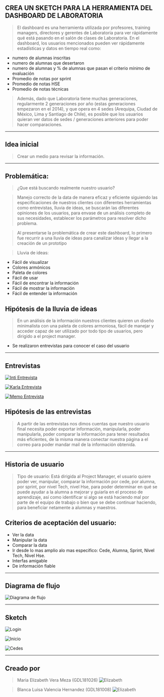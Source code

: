 ## CREA UN SKETCH PARA LA HERRAMIENTA DEL DASHBOARD DE LABORATORIA
>El dashboard es una herramienta utilizada por profesores, training managers, directores y gerentes de Laboratoria para ver rápidamente qué está pasando en el salón de clases de Laboratoria. En el dashboard, los usuarios mencionados pueden ver rápidamente estadísticas y datos en tiempo real como:
 
* numero de alumnas inscritas
* numero de alumnas que desertaron
* numero de alumnas y % de alumnas que pasan el criterio mínimo de evaluación
* Promedio de notas por sprint
* Promedio de notas HSE
* Promedio de notas técnicas

>Además, dado que Laboratoria tiene muchas generaciones, regularmente 2 generaciones por año (estas generaciones empezaron en el 2014), y que opera en 4 sedes (Arequipa, Ciudad de México, Lima y Santiago de Chile), es posible que los usuarios quieran ver datos de sedes / generaciones anteriores para poder hacer comparaciones.

---

## Idea inicial
>Crear un medio para revisar la información. 

---

## Problemática:
>¿Que está buscando realmente nuestro usuario?

>Manejo correcto de la data de manera eficaz y eficiente siguiendo las especificaciones de nuestros clientes con diferentes herramientas como entrevistas, lluvia de ideas, se buscarán las diferentes opiniones de los usuarios, para envase de un análisis completo  de sus necesidades, establecer los parámetros para resolver  dicho problema.

>Al presentarse la problemática de crear este dashboard, lo primero fue recurrir a una lluvia de ideas para canalizar ideas y llegar a la creación de un prototipo

>Lluvia de ideas:
- Fácil de visualizar
- Colores armónicos
- Paleta de colores
- Fácil de usar
- Fácil de encontrar la información
- Fácil de mostrar la información
- Fácil de entender la información


## Hipótesis de la lluvia de ideas
>En un análisis de la información nuestros clientes quieren un diseño minimalista con una paleta de colores armoniosa, fácil de manejar y acceder capaz de ser utilizado por todo tipo de usuarios, pero dirigido a  el project manager.  

* Se realizaron entrevistas para conocer el caso del usuario

---
## Entrevistas


[![Inti Entrevista](assets/Inti.PNG)](https://www.youtube.com/watch?v=WfA5FjN4rFQ&t=303s)


[![Karla Entrevista](assets/Karla.PNG)](https://www.youtube.com/watch?v=ydkRl33TN0g)


[![Memo Entrevista](assets/Meme.PNG)](https://www.youtube.com/watch?v=UzTmTzBJutQ)

 
## Hipótesis de las entrevistas
>A partir de las entrevistas nos dimos cuentas que nuestro usuario final necesita poder exportar información, manipularla, poder manipularla, poder comparar la información para tener resultados más eficientes, de la misma manera conectar nuestra página a el correo para poder mandar mail de la información obtenida.
 
---
## Historia de usuario

>Tipo de usuario: Está dirigida al Project Manager, el usuario quiere poder ver, manipular, comparar la información por cede, por alumna, por sprint, por nivel Tech, nivel Hse, para poder determinar en qué se puede ayudar a la alumna a mejorar y guiarla en el proceso de aprendizaje, así como identificar si algo se está haciendo mal por parte de el equipo de trabajo o bien que se debe continuar haciendo, para beneficiar netamente a alumnas y maestros.

## Criterios de aceptación del usuario:

- Ver la data
- Manipular la data
- Comparar la data
- Ir desde lo mas amplio alo mas especifico: Cede, Alumna, Sprint, Nivel Tech, Nivel Hse.
- Interfas amigable
- De información fiable

---
## Diagrama de flujo

![Diagrama de flujo](assets/Diagrama_de_flujo.png "prototipo")

---
## Sketch  


![Login](assets/Login.jpeg "login")

![Inicio](assets/Inicio.jpeg "Inicio")

![Cedes](assets/cedes.jpeg "cedes")


---
## Creado por

> Maria Elizabeth Vera Meza (GDL181026)
![Elizabeth](assets/Elizabeth.jpg)


> Blanca Luisa Valencia Hernandez (GDL181008)
![Elizabeth](assets/eli.jpg)

